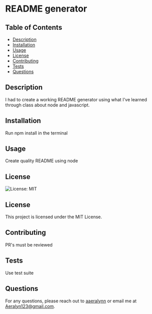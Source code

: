 # README generator
## Table of Contents
- [Description](#description)
- [Installation](#installation)
- [Usage](#usage)
- [License](#license)
- [Contributing](#contributing)
- [Tests](#tests)
- [Questions](#questions)

## Description
I had to create a working README generator using what I've learned through class about node and javascript.

## Installation
Run npm install in the terminal

## Usage
Create quality README using node

## License
![License: MIT](https://img.shields.io/badge/License-MIT-yellow.svg)
## License

This project is licensed under the MIT License.


## Contributing
PR's must be reviewed

## Tests
Use test suite

## Questions
For any questions, please reach out to [aaeralynn](https://github.com/aaeralynn) or email me at Aeralyn123@gmail.com.
